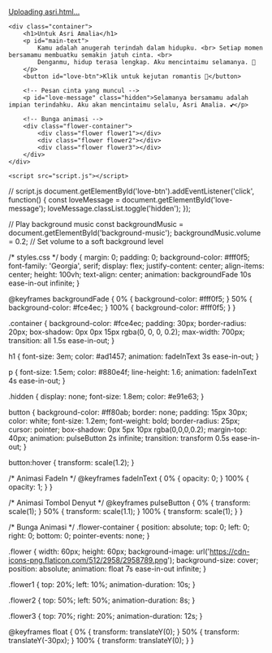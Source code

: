 [Uploading asri.html…]()<!DOCTYPE html>
<html lang="en">
<head>
    <meta charset="UTF-8">
    <meta name="viewport" content="width=device-width, initial-scale=1.0">
    <title>Romantic Message for Asri Amalia</title>
    <link rel="stylesheet" href="styles.css">
</head>
<body>
    <!-- Pemutar Musik Latar -->
    <audio id="background-music" autoplay loop>
        <source src="your-music-file.mp3" type="audio/mpeg">
        Your browser does not support the audio element.
    </audio>

    <div class="container">
        <h1>Untuk Asri Amalia</h1>
        <p id="main-text">
            Kamu adalah anugerah terindah dalam hidupku. <br> Setiap momen bersamamu membuatku semakin jatuh cinta. <br> 
            Denganmu, hidup terasa lengkap. Aku mencintaimu selamanya. 💖
        </p>
        <button id="love-btn">Klik untuk kejutan romantis 💖</button>
        
        <!-- Pesan cinta yang muncul -->
        <p id="love-message" class="hidden">Selamanya bersamamu adalah impian terindahku. Aku akan mencintaimu selalu, Asri Amalia. 💕</p>

        <!-- Bunga animasi -->
        <div class="flower-container">
            <div class="flower flower1"></div>
            <div class="flower flower2"></div>
            <div class="flower flower3"></div>
        </div>
    </div>

    <script src="script.js"></script>
</body>
</html>

// script.js
document.getElementById('love-btn').addEventListener('click', function() {
    const loveMessage = document.getElementById('love-message');
    loveMessage.classList.toggle('hidden');
});

// Play background music
const backgroundMusic = document.getElementById('background-music');
backgroundMusic.volume = 0.2; // Set volume to a soft background level

/* styles.css */
body {
    margin: 0;
    padding: 0;
    background-color: #fff0f5;
    font-family: 'Georgia', serif;
    display: flex;
    justify-content: center;
    align-items: center;
    height: 100vh;
    text-align: center;
    animation: backgroundFade 10s ease-in-out infinite;
}

@keyframes backgroundFade {
    0% { background-color: #fff0f5; }
    50% { background-color: #fce4ec; }
    100% { background-color: #fff0f5; }
}

.container {
    background-color: #fce4ec;
    padding: 30px;
    border-radius: 20px;
    box-shadow: 0px 0px 15px rgba(0, 0, 0, 0.2);
    max-width: 700px;
    transition: all 1.5s ease-in-out;
}

h1 {
    font-size: 3em;
    color: #ad1457;
    animation: fadeInText 3s ease-in-out;
}

p {
    font-size: 1.5em;
    color: #880e4f;
    line-height: 1.6;
    animation: fadeInText 4s ease-in-out;
}

.hidden {
    display: none;
    font-size: 1.8em;
    color: #e91e63;
}

button {
    background-color: #ff80ab;
    border: none;
    padding: 15px 30px;
    color: white;
    font-size: 1.2em;
    font-weight: bold;
    border-radius: 25px;
    cursor: pointer;
    box-shadow: 0px 5px 10px rgba(0,0,0,0.2);
    margin-top: 40px;
    animation: pulseButton 2s infinite;
    transition: transform 0.5s ease-in-out;
}

button:hover {
    transform: scale(1.2);
}

/* Animasi FadeIn */
@keyframes fadeInText {
    0% { opacity: 0; }
    100% { opacity: 1; }
}

/* Animasi Tombol Denyut */
@keyframes pulseButton {
    0% { transform: scale(1); }
    50% { transform: scale(1.1); }
    100% { transform: scale(1); }
}

/* Bunga Animasi */
.flower-container {
    position: absolute;
    top: 0;
    left: 0;
    right: 0;
    bottom: 0;
    pointer-events: none;
}

.flower {
    width: 60px;
    height: 60px;
    background-image: url('https://cdn-icons-png.flaticon.com/512/2958/2958789.png');
    background-size: cover;
    position: absolute;
    animation: float 7s ease-in-out infinite;
}

.flower1 {
    top: 20%;
    left: 10%;
    animation-duration: 10s;
}

.flower2 {
    top: 50%;
    left: 50%;
    animation-duration: 8s;
}

.flower3 {
    top: 70%;
    right: 20%;
    animation-duration: 12s;
}

@keyframes float {
    0% { transform: translateY(0); }
    50% { transform: translateY(-30px); }
    100% { transform: translateY(0); }
}

